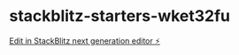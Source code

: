 # stackblitz-starters-wket32fu

[Edit in StackBlitz next generation editor ⚡️](https://stackblitz.com/~/github.com/samy0406/stackblitz-starters-wket32fu)